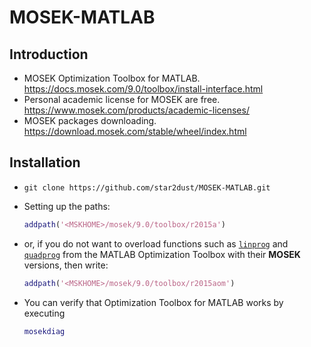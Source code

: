 # MOSEK-MATLAB
## Introduction

- MOSEK Optimization Toolbox for MATLAB. https://docs.mosek.com/9.0/toolbox/install-interface.html
- Personal academic license for MOSEK are free. https://www.mosek.com/products/academic-licenses/
- MOSEK packages downloading. https://download.mosek.com/stable/wheel/index.html

## Installation

- `git clone https://github.com/star2dust/MOSEK-MATLAB.git`
- Setting up the paths: 
  ```matlab
  addpath('<MSKHOME>/mosek/9.0/toolbox/r2015a')
  ```

- or, if you do not want to overload functions such as [`linprog`](https://docs.mosek.com/9.0/toolbox/reference.html#linprog) and [`quadprog`](https://docs.mosek.com/9.0/toolbox/reference.html#quadprog) from the MATLAB Optimization Toolbox with their **MOSEK** versions, then write: 
  ```matlab
  addpath('<MSKHOME>/mosek/9.0/toolbox/r2015aom')
  ```

- You can verify that Optimization Toolbox for MATLAB works by executing

  ```matlab
  mosekdiag
  ```